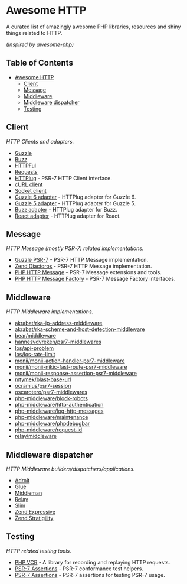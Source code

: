 # Awesome HTTP

A curated list of amazingly awesome PHP libraries, resources and shiny things related to HTTP.

*(Inspired by [awesome-php](https://github.com/ziadoz/awesome-php#http))*

## Table of Contents

- [Awesome HTTP](#awesome-http)
    - [Client](#client)
    - [Message](#message)
    - [Middleware](#middleware)
    - [Middleware dispatcher](#middleware-dispatcher)
    - [Testing](#testing)

## Client
*HTTP Clients and adapters.*

- [Guzzle](http://guzzlephp.org)
- [Buzz](https://github.com/kriswallsmith/Buzz)
- [HTTPFul](https://github.com/nategood/httpful)
- [Requests](https://github.com/rmccue/Requests)
- [HTTPlug](http://httplug.io) - PSR-7 HTTP Client interface.
- [cURL client](https://github.com/php-http/curl-client)
- [Socket client](https://github.com/php-http/socket-client)
- [Guzzle 6 adapter](https://github.com/php-http/guzzle6-adapter) - HTTPlug adapter for Guzzle 6.
- [Guzzle 5 adapter](https://github.com/php-http/guzzle5-adapter) - HTTPlug adapter for Guzzle 5.
- [Buzz adapter](https://github.com/php-http/buzz-adapter) - HTTPlug adapter for Buzz.
- [React adapter](https://github.com/php-http/react-adapter) - HTTPlug adapter for React.


## Message
*HTTP Message (mostly PSR-7) related implementations.*

- [Guzzle PSR-7](https://github.com/guzzle/psr7) - PSR-7 HTTP Message implementation.
- [Zend Diactoros](https://github.com/zendframework/zend-diactoros) - PSR-7 HTTP Message implementation.
- [PHP HTTP Message](https://github.com/php-http/message) - PSR-7 Message extensions and tools.
- [PHP HTTP Message Factory](https://github.com/php-http/message-factory) - PSR-7 Message Factory interfaces.


## Middleware
*HTTP Middleware implementations.*

- [akrabat/rka-ip-address-middleware](https://github.com/akrabat/rka-ip-address-middleware)
- [akrabat/rka-scheme-and-host-detection-middleware](https://github.com/akrabat/rka-scheme-and-host-detection-middleware)
- [bear/middleware](https://github.com/bearsunday/BEAR.Middleware)
- [hannesvdvreken/psr7-middlewares](https://github.com/hannesvdvreken/psr7-middlewares)
- [los/api-problem](https://github.com/Lansoweb/api-problem)
- [los/los-rate-limit](https://github.com/Lansoweb/LosRateLimit)
- [monii/monii-action-handler-psr7-middleware](https://github.com/monii/monii-action-handler-psr7-middleware)
- [monii/monii-nikic-fast-route-psr7-middleware](https://github.com/monii/monii-nikic-fast-route-psr7-middleware)
- [monii/monii-response-assertion-psr7-middleware](https://github.com/monii/monii-response-assertion-psr7-middleware)
- [mtymek/blast-base-url](https://github.com/mtymek/blast-base-url)
- [ocramius/psr7-session](https://github.com/Ocramius/PSR7Session)
- [oscarotero/psr7-middlewares](https://github.com/oscarotero/psr7-middlewares)
- [php-middleware/block-robots](https://github.com/php-middleware/block-robots)
- [php-middleware/http-authentication](https://github.com/php-middleware/http-authentication)
- [php-middleware/log-http-messages](https://github.com/php-middleware/log-http-messages)
- [php-middleware/maintenance](https://github.com/php-middleware/maintenance)
- [php-middleware/phpdebugbar](https://github.com/php-middleware/phpdebugbar)
- [php-middleware/request-id](https://github.com/php-middleware/request-id)
- [relay/middleware](https://github.com/relayphp/Relay.Middleware)


## Middleware dispatcher
*HTTP Middleware builders/dispatchers/applications.*

- [Adroit](https://github.com/bitExpert/adroit)
- [Glue](https://github.com/madewithlove/glue)
- [Middleman](https://github.com/mindplay-dk/middleman)
- [Relay](https://github.com/relayphp/Relay.Relay)
- [Slim](https://github.com/slimphp/Slim)
- [Zend Expressive](https://github.com/zendframework/zend-expressive)
- [Zend Stratigility](https://github.com/zendframework/zend-stratigility)


## Testing
*HTTP related testing tools.*

- [PHP VCR](http://php-vcr.github.io/) - A library for recording and replaying HTTP requests.
- [PSR-7 Assertions](https://github.com/Maks3w/Psr7Assertions) - PSR-7 conformance test helpers.
- [PSR-7 Assertions](https://github.com/martin-helmich/phpunit-psr7-assert) - PSR-7 assertions for testing PSR-7 usage.
